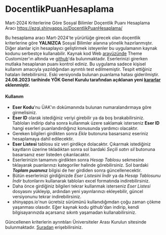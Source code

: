 # DocentlikPuanHesaplama
 Mart-2024 Kriterlerine Göre Sosyal Bilimler Doçentlik Puanı Hesaplama Aracı
 https://ezgi.shinyapps.io/DocentlikPuanHesaplama/

Bu hesaplama aracı Mart-2024'te yürürlüğe girecek olan doçentlik kriterlerine göre **YALNIZCA** Sosyal Bilimler alanına yönelik hazırlanmıştır. Diğer alanlar için hesaplayıcı geliştirmek isteyenler bu uygulamanın kaynak kodunu serbestçe kullanabilir. Kaynak kod Web [arayüzünde](https://ezgi.shinyapps.io/DocentlikPuanHesaplama/) Theme Customizer'ın altında ve [github](https://github.com/altinisik/DocentlikPuanHesaplama)'da bulunmaktadır. 
Eserlerinizi girerken mutlaka hesaplanan puanı kontrol ediniz. Bu uygulama sadece kişisel kullanım amacıyla yazıldığından ayrıntılı test edilmemiştir. Tespit ettiğiniz hataları iletebilirsiniz. Eski versiyonda bulunan puanlama hatası giderilmiştir. **24.08.2023 tarihinde YÖK Genel Kurulu tarafından açıklanan yeni [kararlar](https://www.uak.gov.tr/DuyuruBelgeleri/2023/8/YOKGK_24082023.pdf) eklenmiştir.**

#### Kullanım

- **Eser Kodu**'nu ÜAK'ın dokümanında bulunan numaralandırmaya göre girmelisiniz. 
- **Eser ID** olarak istediğiniz veriyi girebilir ya da boş bırakabilirsiniz. Tabloları indirip daha sonra kullanmak üzere saklamak isterseniz  **Eser ID** hangi eserleri puanlandırdığınız konusunda yardımcı olacaktır. 
- Gereken bilgileri girdikten sonra *Ekle* butonuna basarsanız eseriniz hesaplamaya dahil edilecektir. 
- **Eser Listesi** tablosu siz veri girdikçe dolacaktır. Çıkarmak istediğiniz kayıtların üzerine tıkladıktan sonra sol bardaki *Seçili satırı sil* butonuna basarsanız eser listeden çıkarılacaktır. 
- Eserlerinizin tamamını girdikten sonra *Hesap Tablosu* sekmesine tıklayarak puanlarınızı kategoriler halinde görebilirsiniz. Sol bardaki ***Toplam puanınız*** bilgisi de her girdiden sonra güncellenecektir. 
- Bütün eserlerinizi girdiğinizde *Eser Listesini İndir* ya da *Hesap Tablosunu İndir* butonlarını kullanarak tabloları excel formatında indirebilirsiniz. 
- Daha önce girdiğiniz bilgileri tekrar kullanmak isterseniz *Eser Listesi* dosyasını yükleyip, ardından yeni yayınlarınızı ekleyebilir, güncel versiyonunu tekrar indirebilirsiniz. 
- shinyapps.io'nun ücretsiz sürümünü kullanıdığımdan çoğu zaman çökme yaşanması olasıdır. Eğer kaynak kodu github'dan indirip, kendi bilgisayarınızda açarsanız sıkıntı yaşamadan kullanabilirsiniz. 

Güncellenen kriterlerin ayrıntıları Üniversiteler Arası Kurulun sitesinde bulunmaktadır. [Şuradan](https://www.uak.gov.tr/Sayfalar/DuyuruDetay.aspx?did=174) erişebilirsiniz. 